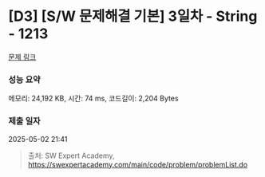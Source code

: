 # [D3] [S/W 문제해결 기본] 3일차 - String - 1213 

[문제 링크](https://swexpertacademy.com/main/code/problem/problemDetail.do?contestProbId=AV14P0c6AAUCFAYi) 

### 성능 요약

메모리: 24,192 KB, 시간: 74 ms, 코드길이: 2,204 Bytes

### 제출 일자

2025-05-02 21:41



> 출처: SW Expert Academy, https://swexpertacademy.com/main/code/problem/problemList.do